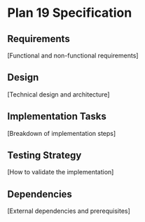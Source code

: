 # Plan 19 Specification

## Requirements
[Functional and non-functional requirements]

## Design
[Technical design and architecture]

## Implementation Tasks
[Breakdown of implementation steps]

## Testing Strategy
[How to validate the implementation]

## Dependencies
[External dependencies and prerequisites]
